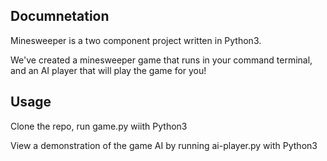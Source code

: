 ## Documnetation

Minesweeper is a two component project written in Python3.

We've created a minesweeper game that runs in your command terminal, and an AI player that will play the game for you!

## Usage

Clone the repo, run game.py wiith Python3

View a demonstration of the game AI by running ai-player.py with Python3
